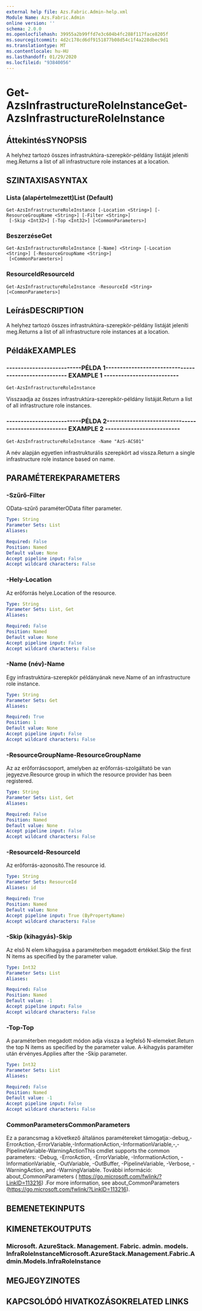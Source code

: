```yaml
---
external help file: Azs.Fabric.Admin-help.xml
Module Name: Azs.Fabric.Admin
online version: ''
schema: 2.0.0
ms.openlocfilehash: 39955a2b99ffd7e3c604b4fc288f117face8205f
ms.sourcegitcommit: 4d2c178cd6df9151877b08d54c1f4a228dbec9d1
ms.translationtype: MT
ms.contentlocale: hu-HU
ms.lasthandoff: 01/29/2020
ms.locfileid: "93840056"
---
```

# <span data-ttu-id="6cd4f-101">Get-AzsInfrastructureRoleInstance</span><span class="sxs-lookup"><span data-stu-id="6cd4f-101">Get-AzsInfrastructureRoleInstance</span></span>

## <span data-ttu-id="6cd4f-102">Áttekintés</span><span class="sxs-lookup"><span data-stu-id="6cd4f-102">SYNOPSIS</span></span>
<span data-ttu-id="6cd4f-103">A helyhez tartozó összes infrastruktúra-szerepkör-példány listáját jeleníti meg.</span><span class="sxs-lookup"><span data-stu-id="6cd4f-103">Returns a list of all infrastructure role instances at a location.</span></span>

## <span data-ttu-id="6cd4f-104">SZINTAXISA</span><span class="sxs-lookup"><span data-stu-id="6cd4f-104">SYNTAX</span></span>

### <span data-ttu-id="6cd4f-105">Lista (alapértelmezett)</span><span class="sxs-lookup"><span data-stu-id="6cd4f-105">List (Default)</span></span>
```
Get-AzsInfrastructureRoleInstance [-Location <String>] [-ResourceGroupName <String>] [-Filter <String>]
 [-Skip <Int32>] [-Top <Int32>] [<CommonParameters>]
```

### <span data-ttu-id="6cd4f-106">Beszerzése</span><span class="sxs-lookup"><span data-stu-id="6cd4f-106">Get</span></span>
```
Get-AzsInfrastructureRoleInstance [-Name] <String> [-Location <String>] [-ResourceGroupName <String>]
 [<CommonParameters>]
```

### <span data-ttu-id="6cd4f-107">ResourceId</span><span class="sxs-lookup"><span data-stu-id="6cd4f-107">ResourceId</span></span>
```
Get-AzsInfrastructureRoleInstance -ResourceId <String> [<CommonParameters>]
```

## <span data-ttu-id="6cd4f-108">Leírás</span><span class="sxs-lookup"><span data-stu-id="6cd4f-108">DESCRIPTION</span></span>
<span data-ttu-id="6cd4f-109">A helyhez tartozó összes infrastruktúra-szerepkör-példány listáját jeleníti meg.</span><span class="sxs-lookup"><span data-stu-id="6cd4f-109">Returns a list of all infrastructure role instances at a location.</span></span>

## <span data-ttu-id="6cd4f-110">Példák</span><span class="sxs-lookup"><span data-stu-id="6cd4f-110">EXAMPLES</span></span>

### <span data-ttu-id="6cd4f-111">--------------------------PÉLDA 1--------------------------</span><span class="sxs-lookup"><span data-stu-id="6cd4f-111">-------------------------- EXAMPLE 1 --------------------------</span></span>
```
Get-AzsInfrastructureRoleInstance
```

<span data-ttu-id="6cd4f-112">Visszaadja az összes infrastruktúra-szerepkör-példány listáját.</span><span class="sxs-lookup"><span data-stu-id="6cd4f-112">Return a list of all infrastructure role instances.</span></span>

### <span data-ttu-id="6cd4f-113">--------------------------PÉLDA 2--------------------------</span><span class="sxs-lookup"><span data-stu-id="6cd4f-113">-------------------------- EXAMPLE 2 --------------------------</span></span>
```
Get-AzsInfrastructureRoleInstance -Name "AzS-ACS01"
```

<span data-ttu-id="6cd4f-114">A név alapján egyetlen infrastrukturális szerepkört ad vissza.</span><span class="sxs-lookup"><span data-stu-id="6cd4f-114">Return a single infrastructure role instance based on name.</span></span>

## <span data-ttu-id="6cd4f-115">PARAMÉTEREK</span><span class="sxs-lookup"><span data-stu-id="6cd4f-115">PARAMETERS</span></span>

### <span data-ttu-id="6cd4f-116">-Szűrő</span><span class="sxs-lookup"><span data-stu-id="6cd4f-116">-Filter</span></span>
<span data-ttu-id="6cd4f-117">OData-szűrő paraméter</span><span class="sxs-lookup"><span data-stu-id="6cd4f-117">OData filter parameter.</span></span>

```yaml
Type: String
Parameter Sets: List
Aliases: 

Required: False
Position: Named
Default value: None
Accept pipeline input: False
Accept wildcard characters: False
```

### <span data-ttu-id="6cd4f-118">-Hely</span><span class="sxs-lookup"><span data-stu-id="6cd4f-118">-Location</span></span>
<span data-ttu-id="6cd4f-119">Az erőforrás helye.</span><span class="sxs-lookup"><span data-stu-id="6cd4f-119">Location of the resource.</span></span>

```yaml
Type: String
Parameter Sets: List, Get
Aliases: 

Required: False
Position: Named
Default value: None
Accept pipeline input: False
Accept wildcard characters: False
```

### <span data-ttu-id="6cd4f-120">-Name (név)</span><span class="sxs-lookup"><span data-stu-id="6cd4f-120">-Name</span></span>
<span data-ttu-id="6cd4f-121">Egy infrastruktúra-szerepkör példányának neve.</span><span class="sxs-lookup"><span data-stu-id="6cd4f-121">Name of an infrastructure role instance.</span></span>

```yaml
Type: String
Parameter Sets: Get
Aliases: 

Required: True
Position: 1
Default value: None
Accept pipeline input: False
Accept wildcard characters: False
```

### <span data-ttu-id="6cd4f-122">-ResourceGroupName</span><span class="sxs-lookup"><span data-stu-id="6cd4f-122">-ResourceGroupName</span></span>
<span data-ttu-id="6cd4f-123">Az az erőforráscsoport, amelyben az erőforrás-szolgáltató be van jegyezve.</span><span class="sxs-lookup"><span data-stu-id="6cd4f-123">Resource group in which the resource provider has been registered.</span></span>

```yaml
Type: String
Parameter Sets: List, Get
Aliases: 

Required: False
Position: Named
Default value: None
Accept pipeline input: False
Accept wildcard characters: False
```

### <span data-ttu-id="6cd4f-124">-ResourceId</span><span class="sxs-lookup"><span data-stu-id="6cd4f-124">-ResourceId</span></span>
<span data-ttu-id="6cd4f-125">Az erőforrás-azonosító.</span><span class="sxs-lookup"><span data-stu-id="6cd4f-125">The resource id.</span></span>

```yaml
Type: String
Parameter Sets: ResourceId
Aliases: id

Required: True
Position: Named
Default value: None
Accept pipeline input: True (ByPropertyName)
Accept wildcard characters: False
```

### <span data-ttu-id="6cd4f-126">-Skip (kihagyás)</span><span class="sxs-lookup"><span data-stu-id="6cd4f-126">-Skip</span></span>
<span data-ttu-id="6cd4f-127">Az első N elem kihagyása a paraméterben megadott értékkel.</span><span class="sxs-lookup"><span data-stu-id="6cd4f-127">Skip the first N items as specified by the parameter value.</span></span>

```yaml
Type: Int32
Parameter Sets: List
Aliases: 

Required: False
Position: Named
Default value: -1
Accept pipeline input: False
Accept wildcard characters: False
```

### <span data-ttu-id="6cd4f-128">-Top</span><span class="sxs-lookup"><span data-stu-id="6cd4f-128">-Top</span></span>
<span data-ttu-id="6cd4f-129">A paraméterben megadott módon adja vissza a legfelső N-elemeket.</span><span class="sxs-lookup"><span data-stu-id="6cd4f-129">Return the top N items as specified by the parameter value.</span></span>
<span data-ttu-id="6cd4f-130">A-kihagyás paraméter után érvényes.</span><span class="sxs-lookup"><span data-stu-id="6cd4f-130">Applies after the -Skip parameter.</span></span>

```yaml
Type: Int32
Parameter Sets: List
Aliases: 

Required: False
Position: Named
Default value: -1
Accept pipeline input: False
Accept wildcard characters: False
```

### <span data-ttu-id="6cd4f-131">CommonParameters</span><span class="sxs-lookup"><span data-stu-id="6cd4f-131">CommonParameters</span></span>
<span data-ttu-id="6cd4f-132">Ez a parancsmag a következő általános paramétereket támogatja:-debug,-ErrorAction,-ErrorVariable,-InformationAction,-InformationVariable,-,-PipelineVariable-WarningAction</span><span class="sxs-lookup"><span data-stu-id="6cd4f-132">This cmdlet supports the common parameters: -Debug, -ErrorAction, -ErrorVariable, -InformationAction, -InformationVariable, -OutVariable, -OutBuffer, -PipelineVariable, -Verbose, -WarningAction, and -WarningVariable.</span></span> <span data-ttu-id="6cd4f-133">További információ: about_CommonParameters ( https://go.microsoft.com/fwlink/?LinkID=113216) .</span><span class="sxs-lookup"><span data-stu-id="6cd4f-133">For more information, see about_CommonParameters (https://go.microsoft.com/fwlink/?LinkID=113216).</span></span>

## <span data-ttu-id="6cd4f-134">BEMENETEK</span><span class="sxs-lookup"><span data-stu-id="6cd4f-134">INPUTS</span></span>

## <span data-ttu-id="6cd4f-135">KIMENETEK</span><span class="sxs-lookup"><span data-stu-id="6cd4f-135">OUTPUTS</span></span>

### <span data-ttu-id="6cd4f-136">Microsoft. AzureStack. Management. Fabric. admin. models. InfraRoleInstance</span><span class="sxs-lookup"><span data-stu-id="6cd4f-136">Microsoft.AzureStack.Management.Fabric.Admin.Models.InfraRoleInstance</span></span>

## <span data-ttu-id="6cd4f-137">MEGJEGYZI</span><span class="sxs-lookup"><span data-stu-id="6cd4f-137">NOTES</span></span>

## <span data-ttu-id="6cd4f-138">KAPCSOLÓDÓ HIVATKOZÁSOK</span><span class="sxs-lookup"><span data-stu-id="6cd4f-138">RELATED LINKS</span></span>

